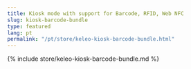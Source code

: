 ```yaml
---
title: Kiosk mode with support for Barcode, RFID, Web NFC
slug: kiosk-barcode-bundle
type: featured
lang: pt
permalink: "/pt/store/keleo-kiosk-barcode-bundle.html"
---
```


{% include store/keleo-kiosk-barcode-bundle.md %}
